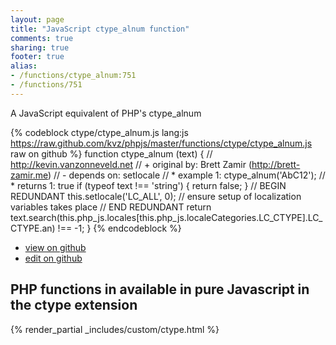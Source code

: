 ```yaml
---
layout: page
title: "JavaScript ctype_alnum function"
comments: true
sharing: true
footer: true
alias:
- /functions/ctype_alnum:751
- /functions/751
---
```

<!-- Generated by Rakefile:build -->
A JavaScript equivalent of PHP's ctype_alnum

{% codeblock ctype/ctype_alnum.js lang:js https://raw.github.com/kvz/phpjs/master/functions/ctype/ctype_alnum.js raw on github %}
function ctype_alnum (text) {
    // http://kevin.vanzonneveld.net
    // +   original by: Brett Zamir (http://brett-zamir.me)
    // -    depends on: setlocale
    // *     example 1: ctype_alnum('AbC12');
    // *     returns 1: true
    if (typeof text !== 'string') {
        return false;
    }
    // BEGIN REDUNDANT
    this.setlocale('LC_ALL', 0); // ensure setup of localization variables takes place
    // END REDUNDANT
    return text.search(this.php_js.locales[this.php_js.localeCategories.LC_CTYPE].LC_CTYPE.an) !== -1;
}
{% endcodeblock %}

 - [view on github](https://github.com/kvz/phpjs/blob/master/functions/ctype/ctype_alnum.js)
 - [edit on github](https://github.com/kvz/phpjs/edit/master/functions/ctype/ctype_alnum.js)

## PHP functions in available in pure Javascript in the ctype extension
{% render_partial _includes/custom/ctype.html %}
